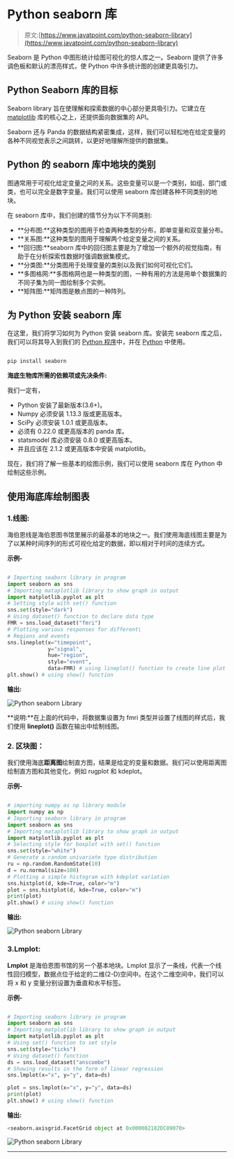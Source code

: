 # Python seaborn 库

> 原文:[https://www.javatpoint.com/python-seaborn-library](https://www.javatpoint.com/python-seaborn-library)

Seaborn 是 Python 中图形统计绘图可视化的惊人库之一。Seaborn 提供了许多调色板和默认的漂亮样式，使 Python 中许多统计图的创建更具吸引力。

## Python Seaborn 库的目标

Seaborn library 旨在使理解和探索数据的中心部分更具吸引力。它建立在 [matplotlib](https://www.javatpoint.com/matplotlib) 库的核心之上，还提供面向数据集的 API。

Seaborn 还与 Panda 的数据结构紧密集成，这样，我们可以轻松地在给定变量的各种不同视觉表示之间跳转，以更好地理解所提供的数据集。

## Python 的 seaborn 库中地块的类别

图通常用于可视化给定变量之间的关系。这些变量可以是一个类别，如组、部门或类，也可以完全是数字变量。我们可以使用 seaborn 库创建各种不同类别的地块。

在 seaborn 库中，我们创建的情节分为以下不同类别:

*   **分布图:**这种类型的图用于检查两种类型的分布，即单变量和双变量分布。
*   **关系图:**这种类型的图用于理解两个给定变量之间的关系。
*   **回归图:**seaborn 库中的回归图主要是为了增加一个额外的视觉指南，有助于在分析探索性数据时强调数据集模式。
*   **分类图:**分类图用于处理变量的类别以及我们如何可视化它们。
*   **多图格网:**多图格网也是一种类型的图，一种有用的方法是用单个数据集的不同子集为同一图绘制多个实例。
*   **矩阵图:**矩阵图是散点图的一种阵列。

## 为 Python 安装 seaborn 库

在这里，我们将学习如何为 Python 安装 seaborn 库。安装完 seaborn 库之后，我们可以将其导入到我们的 [Python 程序](https://www.javatpoint.com/python-programs)中，并在 [Python](https://www.javatpoint.com/python-tutorial) 中使用。

```py

pip install seaborn

```

**海底生物库所需的依赖项或先决条件:**

我们一定有，

*   Python 安装了最新版本(3.6+)。
*   Numpy 必须安装 1.13.3 版或更高版本。
*   SciPy 必须安装 1.0.1 或更高版本。
*   必须有 0.22.0 或更高版本的 panda 库。
*   statsmodel 库必须安装 0.8.0 或更高版本。
*   并且应该在 2.1.2 或更高版本中安装 matplotlib。

现在，我们将了解一些基本的绘图示例，我们可以使用 seaborn 库在 Python 中绘制这些示例。

## 使用海底库绘制图表

### 1.线图:

海伯恩线是海伯恩图书馆里展示的最基本的地块之一。我们使用海底线图主要是为了以某种时间序列的形式可视化给定的数据，即以相对于时间的连续方式。

**示例-**

```py

# Importing seaborn library in program
import seaborn as sns
# Importing mataplotlib library to show graph in output
import matplotlib.pyplot as plt
# Setting style with set() function
sns.set(style="dark")
# Using dataset() function to declare data type
FMR = sns.load_dataset("fmri")
# Plotting various responses for different\
# Regions and events
sns.lineplot(x="timepoint",
             y="signal",
             hue="region",
             style="event",
             data=FMR) # using lineplot() function to create line plot
plt.show() # using show() function

```

**输出:**

![Python seaborn Library](img/d301dceb3deffbcdb7ef2696511c37a2.png)

**说明:**在上面的代码中，将数据集设置为 fmri 类型并设置了线图的样式后，我们使用 **lineplot()** 函数在输出中绘制线图。

### 2\. 区块图：

我们使用海底**距离图**绘制直方图，结果是给定的变量和数据。我们可以使用距离图绘制直方图和其他变化，例如 rugplot 和 kdeplot。

**示例-**

```py

# importing numpy as np library module
import numpy as np
# Importing seaborn library in program
import seaborn as sns
# Importing mataplotlib library to show graph in output
import matplotlib.pyplot as plt
# Selecting style for boxplot with set() function
sns.set(style="white")
# Generate a random univariate type distribution
ru = np.random.RandomState(10)
d = ru.normal(size=100)
# Plotting a simple histogram with kdeplot variation
sns.histplot(d, kde=True, color="m")
plot = sns.histplot(d, kde=True, color="m")
print(plot)
plt.show() # using show() function

```

**输出:**

![Python seaborn Library](img/0272b0ef6f817c776186db971050219f.png)

### 3.Lmplot:

**Lmplot** 是海伯恩图书馆的另一个基本地块。Lmplot 显示了一条线，代表一个线性回归模型，数据点位于给定的二维(2-D)空间中。在这个二维空间中，我们可以将 x 和 y 变量分别设置为垂直和水平标签。

**示例-**

```py

# Importing seaborn library in program
import seaborn as sns
# Importing matplotlib library to show graph in output
import matplotlib.pyplot as plt
# Using set() function to set style
sns.set(style="ticks")
# Using dataset() function
ds = sns.load_dataset("anscombe")
# Showing results in the form of linear regression
sns.lmplot(x="x", y="y", data=ds)

plot = sns.lmplot(x="x", y="y", data=ds)
print(plot)
plt.show() # using show() function

```

**输出:**

```py
<seaborn.axisgrid.FacetGrid object at 0x000002182DC89070>

```

![Python seaborn Library](img/2c28982f20956d97602b2cdd3c3f9a23.png)

* * *